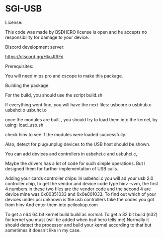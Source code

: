 # SGI-USB
License:

This code was made by BSDHERO license is open and he accepts no responsibility for damage to your device.

Discord development server:

https://discord.gg/HkuJtRFd

Prerequisites:

You will need mips pro and cscope to make this package.


Building the package:

For the build, you should use the script build.sh

If everything went fine, you will have the next files: usbcore.o usbhub.o usbehci.o usbuhci.o


once the modules are built , you should try to load them into the kernel, by using: load_usb.sh

check hinv to see if the modules were loaded successfully.

Also, detect for plug/unplug devices to the USB host should be shown.

You can add devices and controllers in usbehci.c and usbuhci.c,

Maybe the drivers has a lot of code for such simple operations. But I designed them for further implementation of USB calls. 


Adding your cards controller chips:
In usbehci.c you will ad your usb 2.0 controller chip, to get the vendor and device code type hinv -vvm, the first 4 numbers 
in these two files are the vendor code and the second 4 are device mine was 0x00351033 and 0x0e001033. To find out which of your 
devices under pci unknown is the usb controllers take the codes you got from hinv 
And enter them into pcilookup.com

To get a n64 64 bit kernel build build as normal. To get a 32 bit build (n32) for kernel you must (will be added when bsd hero tells me)
Normally it should detect the processor and build your kernel according to that but sometimes it doesn't like in my case.
